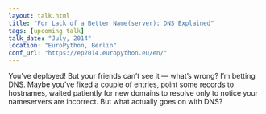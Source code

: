 ```yaml
---
layout: talk.html
title: "For Lack of a Better Name(server): DNS Explained"
tags: [upcoming talk]
talk_date: "July, 2014"
location: "EuroPython, Berlin"
conf_url: "https://ep2014.europython.eu/en/"
---
```


You’ve deployed! But your friends can’t see it — what’s wrong? I’m betting DNS. Maybe you’ve fixed a couple of entries, point some records to hostnames, waited patiently for new domains to resolve only to notice your nameservers are incorrect. But what actually goes on with DNS?  
